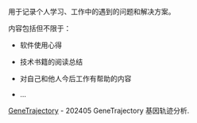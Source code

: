 用于记录个人学习、工作中的遇到的问题和解决方案。

内容包括但不限于：

+ 软件使用心得

+ 技术书籍的阅读总结

+ 对自己和他人今后工作有帮助的内容

+ ...



[GeneTrajectory](analysis_tools/GeneTrajectory_202405.md) - 202405 GeneTrajectory 基因轨迹分析.